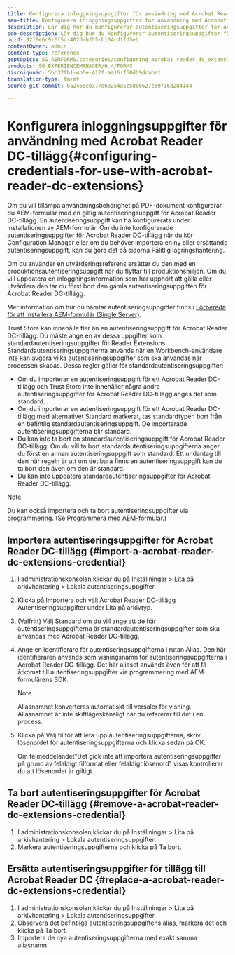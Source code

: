 ```yaml
---
title: Konfigurera inloggningsuppgifter för användning med Acrobat Reader DC-tillägg
seo-title: Konfigurera inloggningsuppgifter för användning med Acrobat Reader DC-tillägg
description: Lär dig hur du konfigurerar autentiseringsuppgifter för användning med Acrobat Reader DC-tillägg.
seo-description: Lär dig hur du konfigurerar autentiseringsuppgifter för användning med Acrobat Reader DC-tillägg.
uuid: 9210e6c9-6f5c-402d-b355-b104cdffd5eb
contentOwner: admin
content-type: reference
geptopics: SG_AEMFORMS/categories/configuring_acrobat_reader_dc_extensions
products: SG_EXPERIENCEMANAGER/6.4/FORMS
discoiquuid: 5bb32fb1-4b6e-412f-aa16-f60db9dcaba1
translation-type: tm+mt
source-git-commit: 6a2455cb377a68254a5c58c6627c59716d284144

---
```



# Konfigurera inloggningsuppgifter för användning med Acrobat Reader DC-tillägg{#configuring-credentials-for-use-with-acrobat-reader-dc-extensions}

Om du vill tillämpa användningsbehörighet på PDF-dokument konfigurerar du AEM-formulär med en giltig autentiseringsuppgift för Acrobat Reader DC-tillägg. En autentiseringsuppgift kan ha konfigurerats under installationen av AEM-formulär. Om du inte konfigurerade autentiseringsuppgifter för Acrobat Reader DC-tillägg när du kör Configuration Manager eller om du behöver importera en ny eller ersättande autentiseringsuppgift, kan du göra det på sidorna Pålitlig lagringshantering.

Om du använder en utvärderingsreferens ersätter du den med en produktionsautentiseringsuppgift när du flyttar till produktionsmiljön. Om du vill uppdatera en inloggningsinformation som har upphört att gälla eller utvärdera den tar du först bort den gamla autentiseringsuppgiften för Acrobat Reader DC-tillägg.

Mer information om hur du hämtar autentiseringsuppgifter finns i [Förbereda för att installera AEM-formulär (Single Server)](https://www.adobe.com/go/learn_aemforms_prepareInstallsingle_63).

Trust Store kan innehålla fler än en autentiseringsuppgift för Acrobat Reader DC-tillägg. Du måste ange en av dessa uppgifter som standardautentiseringsuppgifter för Reader Extensions. Standardautentiseringsuppgifterna används när en Workbench-användare inte kan avgöra vilka autentiseringsuppgifter som ska användas när processen skapas. Dessa regler gäller för standardautentiseringsuppgifter:

* Om du importerar en autentiseringsuppgift för ett Acrobat Reader DC-tillägg och Trust Store inte innehåller några andra autentiseringsuppgifter för Acrobat Reader DC-tillägg anges det som standard.
* Om du importerar en autentiseringsuppgift för ett Acrobat Reader DC-tillägg med alternativet Standard markerat, tas standardtypen bort från en befintlig standardautentiseringsuppgift. De importerade autentiseringsuppgifterna blir standard.
* Du kan inte ta bort en standardautentiseringsuppgift för Acrobat Reader DC-tillägg. Om du vill ta bort standardautentiseringsuppgifterna anger du först en annan autentiseringsuppgift som standard. Ett undantag till den här regeln är att om det bara finns en autentiseringsuppgift kan du ta bort den även om den är standard.
* Du kan inte uppdatera standardautentiseringsuppgifter för Acrobat Reader DC-tillägg.

>[!NOTE]
>
>Du kan också importera och ta bort autentiseringsuppgifter via programmering. (Se [Programmera med AEM-formulär](https://www.adobe.com/go/learn_aemforms_programming_63).)

## Importera autentiseringsuppgifter för Acrobat Reader DC-tillägg {#import-a-acrobat-reader-dc-extensions-credential}

1. I administrationskonsolen klickar du på Inställningar > Lita på arkivhantering > Lokala autentiseringsuppgifter.
1. Klicka på Importera och välj Acrobat Reader DC-tillägg Autentiseringsuppgifter under Lita på arkivtyp.
1. (Valfritt) Välj Standard om du vill ange att de här autentiseringsuppgifterna är standardautentiseringsuppgifter som ska användas med Acrobat Reader DC-tillägg.
1. Ange en identifierare för autentiseringsuppgifterna i rutan Alias. Den här identifieraren används som visningsnamn för autentiseringsuppgifterna i Acrobat Reader DC-tillägg. Det här aliaset används även för att få åtkomst till autentiseringsuppgifter via programmering med AEM-formulärens SDK.

   >[!NOTE]
   >
   >Aliasnamnet konverteras automatiskt till versaler för visning. Aliasnamnet är inte skiftlägeskänsligt när du refererar till det i en process.

1. Klicka på Välj fil för att leta upp autentiseringsuppgifterna, skriv lösenordet för autentiseringsuppgifterna och klicka sedan på OK.

   Om felmeddelandet&quot;Det gick inte att importera autentiseringsuppgifter på grund av felaktigt filformat eller felaktigt lösenord&quot; visas kontrollerar du att lösenordet är giltigt.

## Ta bort autentiseringsuppgifter för Acrobat Reader DC-tillägg {#remove-a-acrobat-reader-dc-extensions-credential}

1. I administrationskonsolen klickar du på Inställningar > Lita på arkivhantering > Lokala autentiseringsuppgifter.
1. Markera autentiseringsuppgifterna och klicka på Ta bort.

## Ersätta autentiseringsuppgifter för tillägg till Acrobat Reader DC {#replace-a-acrobat-reader-dc-extensions-credential}

1. I administrationskonsolen klickar du på Inställningar > Lita på arkivhantering > Lokala autentiseringsuppgifter.
1. Observera det befintliga autentiseringsuppgiftens alias, markera det och klicka på Ta bort.
1. Importera de nya autentiseringsuppgifterna med exakt samma aliasnamn.

